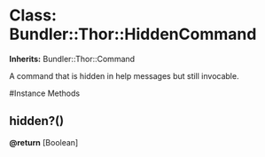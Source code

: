 # Class: Bundler::Thor::HiddenCommand
**Inherits:** Bundler::Thor::Command
    

A command that is hidden in help messages but still invocable.



#Instance Methods
## hidden?() [](#method-i-hidden?)

**@return** [Boolean] 

